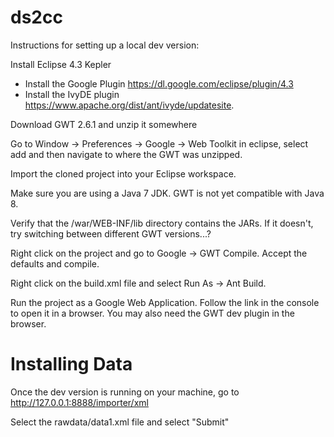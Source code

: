 ds2cc
=====

Instructions for setting up a local dev version:

Install Eclipse 4.3 Kepler

* Install the Google Plugin https://dl.google.com/eclipse/plugin/4.3
* Install the IvyDE plugin https://www.apache.org/dist/ant/ivyde/updatesite.

Download GWT 2.6.1 and unzip it somewhere

Go to Window -> Preferences -> Google -> Web Toolkit in eclipse, select add and then navigate to where the GWT was unzipped.

Import the cloned project into your Eclipse workspace.

Make sure you are using a Java 7 JDK. GWT is not yet compatible with Java 8.

Verify that the /war/WEB-INF/lib directory contains the JARs. If it doesn't, try switching between different GWT versions...?

Right click on the project and go to Google -> GWT Compile. Accept the defaults and compile.

Right click on the build.xml file and select Run As -> Ant Build.

Run the project as a Google Web Application. Follow the link in the console to open it in a browser. You may also need the GWT dev plugin in the browser.

Installing Data
===
Once the dev version is running on your machine, go to http://127.0.0.1:8888/importer/xml

Select the rawdata/data1.xml file and select "Submit"
